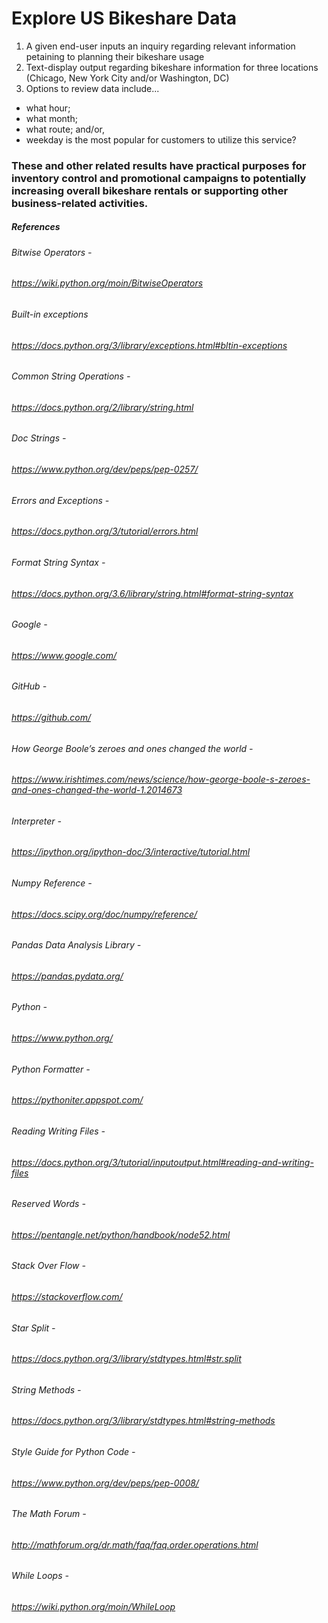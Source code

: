 # Explore US Bikeshare Data 

1) A given end-user inputs an inquiry regarding relevant information petaining to planning their bikeshare usage
2) Text-display output regarding bikeshare information for three locations (Chicago, New York City and/or Washington, DC)
3) Options to review data include... 
- what hour; 
- what month; 
- what route; and/or, 
- weekday is the most popular for customers to utilize this service? 

### These and other related results have practical purposes for inventory control and promotional campaigns to potentially increasing overall bikeshare rentals or supporting other business-related activities.

##### References 

###### Bitwise Operators -

###### https://wiki.python.org/moin/BitwiseOperators

###### Built-in exceptions

###### https://docs.python.org/3/library/exceptions.html#bltin-exceptions

###### Common String Operations -

###### https://docs.python.org/2/library/string.html

###### Doc Strings -

###### https://www.python.org/dev/peps/pep-0257/

###### Errors and Exceptions -

###### https://docs.python.org/3/tutorial/errors.html

###### Format String Syntax -

###### https://docs.python.org/3.6/library/string.html#format-string-syntax

###### Google -

###### https://www.google.com/

###### GitHub -

###### https://github.com/

###### How George Boole’s zeroes and ones changed the world -

###### https://www.irishtimes.com/news/science/how-george-boole-s-zeroes-and-ones-changed-the-world-1.2014673

###### Interpreter -

###### https://ipython.org/ipython-doc/3/interactive/tutorial.html

###### Numpy Reference -

###### https://docs.scipy.org/doc/numpy/reference/

###### Pandas Data Analysis Library -

###### https://pandas.pydata.org/

###### Python -

###### https://www.python.org/

###### Python Formatter -

###### https://pythoniter.appspot.com/

###### Reading Writing Files -

###### https://docs.python.org/3/tutorial/inputoutput.html#reading-and-writing-files

###### Reserved Words -

###### https://pentangle.net/python/handbook/node52.html

###### Stack Over Flow -

###### https://stackoverflow.com/

###### Star Split -

###### https://docs.python.org/3/library/stdtypes.html#str.split

###### String Methods -

###### https://docs.python.org/3/library/stdtypes.html#string-methods

###### Style Guide for Python Code -

###### https://www.python.org/dev/peps/pep-0008/

###### The Math Forum -

###### http://mathforum.org/dr.math/faq/faq.order.operations.html

###### While Loops -

###### https://wiki.python.org/moin/WhileLoop
